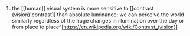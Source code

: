 1. the [[human]] visual system is more sensitive to [[contrast (vision)|contrast]] than absolute luminance; we can perceive the world similarly regardless of the huge changes in illumination over the day or from place to place^[https://en.wikipedia.org/wiki/Contrast_(vision)]